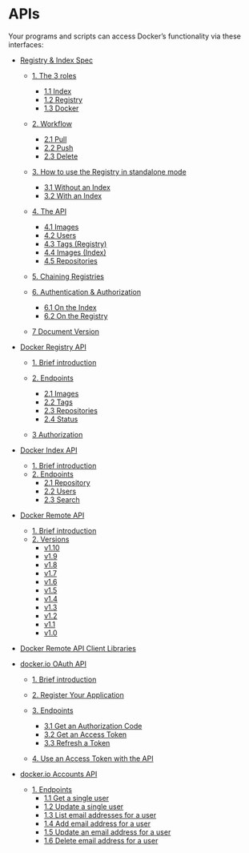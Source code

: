 
APIs
===========================================

Your programs and scripts can access Docker’s functionality via these
interfaces:

-   [Registry & Index Spec](registry_index_spec/)
    -   [1. The 3 roles](registry_index_spec/#the-3-roles)
        -   [1.1 Index](registry_index_spec/#index)
        -   [1.2 Registry](registry_index_spec/#registry)
        -   [1.3 Docker](registry_index_spec/#docker)

    -   [2. Workflow](registry_index_spec/#workflow)
        -   [2.1 Pull](registry_index_spec/#pull)
        -   [2.2 Push](registry_index_spec/#push)
        -   [2.3 Delete](registry_index_spec/#delete)

    -   [3. How to use the Registry in standalone
        mode](registry_index_spec/#how-to-use-the-registry-in-standalone-mode)
        -   [3.1 Without an
            Index](registry_index_spec/#without-an-index)
        -   [3.2 With an Index](registry_index_spec/#with-an-index)

    -   [4. The API](registry_index_spec/#the-api)
        -   [4.1 Images](registry_index_spec/#images)
        -   [4.2 Users](registry_index_spec/#users)
        -   [4.3 Tags (Registry)](registry_index_spec/#tags-registry)
        -   [4.4 Images (Index)](registry_index_spec/#images-index)
        -   [4.5 Repositories](registry_index_spec/#repositories)

    -   [5. Chaining
        Registries](registry_index_spec/#chaining-registries)
    -   [6. Authentication &
        Authorization](registry_index_spec/#authentication-authorization)
        -   [6.1 On the Index](registry_index_spec/#on-the-index)
        -   [6.2 On the Registry](registry_index_spec/#on-the-registry)

    -   [7 Document Version](registry_index_spec/#document-version)

-   [Docker Registry API](registry_api/)
    -   [1. Brief introduction](registry_api/#brief-introduction)
    -   [2. Endpoints](registry_api/#endpoints)
        -   [2.1 Images](registry_api/#images)
        -   [2.2 Tags](registry_api/#tags)
        -   [2.3 Repositories](registry_api/#repositories)
        -   [2.4 Status](registry_api/#status)

    -   [3 Authorization](registry_api/#authorization)

-   [Docker Index API](index_api/)
    -   [1. Brief introduction](index_api/#brief-introduction)
    -   [2. Endpoints](index_api/#endpoints)
        -   [2.1 Repository](index_api/#repository)
        -   [2.2 Users](index_api/#users)
        -   [2.3 Search](index_api/#search)

-   [Docker Remote API](docker_remote_api/)
    -   [1. Brief introduction](docker_remote_api/#brief-introduction)
    -   [2. Versions](docker_remote_api/#versions)
        -   [v1.10](docker_remote_api/#v1-10)
        -   [v1.9](docker_remote_api/#v1-9)
        -   [v1.8](docker_remote_api/#v1-8)
        -   [v1.7](docker_remote_api/#v1-7)
        -   [v1.6](docker_remote_api/#v1-6)
        -   [v1.5](docker_remote_api/#v1-5)
        -   [v1.4](docker_remote_api/#v1-4)
        -   [v1.3](docker_remote_api/#v1-3)
        -   [v1.2](docker_remote_api/#v1-2)
        -   [v1.1](docker_remote_api/#v1-1)
        -   [v1.0](docker_remote_api/#v1-0)

-   [Docker Remote API Client Libraries](remote_api_client_libraries/)
-   [docker.io OAuth API](docker_io_oauth_api/)
    -   [1. Brief introduction](docker_io_oauth_api/#brief-introduction)
    -   [2. Register Your
        Application](docker_io_oauth_api/#register-your-application)
    -   [3. Endpoints](docker_io_oauth_api/#endpoints)
        -   [3.1 Get an Authorization
            Code](docker_io_oauth_api/#get-an-authorization-code)
        -   [3.2 Get an Access
            Token](docker_io_oauth_api/#get-an-access-token)
        -   [3.3 Refresh a Token](docker_io_oauth_api/#refresh-a-token)

    -   [4. Use an Access Token with the
        API](docker_io_oauth_api/#use-an-access-token-with-the-api)

-   [docker.io Accounts API](docker_io_accounts_api/)
    -   [1. Endpoints](docker_io_accounts_api/#endpoints)
        -   [1.1 Get a single
            user](docker_io_accounts_api/#get-a-single-user)
        -   [1.2 Update a single
            user](docker_io_accounts_api/#update-a-single-user)
        -   [1.3 List email addresses for a
            user](docker_io_accounts_api/#list-email-addresses-for-a-user)
        -   [1.4 Add email address for a
            user](docker_io_accounts_api/#add-email-address-for-a-user)
        -   [1.5 Update an email address for a
            user](docker_io_accounts_api/#update-an-email-address-for-a-user)
        -   [1.6 Delete email address for a
            user](docker_io_accounts_api/#delete-email-address-for-a-user)



